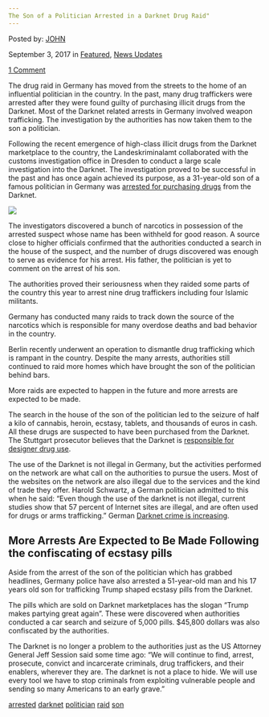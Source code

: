 ```yaml
---
The Son of a Politician Arrested in a Darknet Drug Raid"
---
```

<article class="post-listing post-22339 post type-post status-publish format-standard has-post-thumbnail hentry 
 tag-darknet tag-politician tag-raid tag-son">
    
<div class="post-inner">
    
    
        
<span>Posted by: <a href="https://www.deepdotweb.com/author/john/" title="">JOHN </a></span>
    
    
<span>September 3, 2017</span>
<span>in <a href="https://www.deepdotweb.com/category/deepdot-news/" rel="category tag">Featured</a>, <a href="https://www.deepdotweb.com/category/news-updates/" rel="category tag">News Updates</a></span>
    
<span><a href="https://www.deepdotweb.com/2017/09/03/the-son-of-a-politician-arrested-in-a-darknet-drug-raid/#comments">1 Comment</a></span>
</p>
<div class="clear"></div>
    
    
    
<p>The drug raid in Germany has moved from the streets to the home of an influential politician in the country. In the past, many drug traffickers were arrested after they were found guilty of purchasing illicit drugs from the Darknet. Most of the Darknet related arrests in Germany involved weapon trafficking. The investigation by the authorities has now taken them to the son a politician.</p>
<p>Following the recent emergence of high-class illicit drugs from the Darknet marketplace to the country, the Landeskriminalamt collaborated with the customs investigation office in Dresden to conduct a large scale investigation into the Darknet. The investigation proved to be successful in the past and has once again achieved its purpose, as a 31-year-old son of a famous politician in Germany was <a href="https://www.all-in.de/nachrichten/deutschland_welt/boulevard/Groesserer-Drogen-Fund-bei-Sohn-von-bekannter-FDP-Politikerin;art15814,2493013">arrested for purchasing drugs</a> from the Darknet.</p>
<p><img class="wp-image-22342" src="/imgs/2017/09/word-image-1.jpeg" srcset="/imgs/2017/09/word-image-1.jpeg 615w, /imgs/2017/09/word-image-1-300x200.jpeg 300w" sizes="(max-width: 615px) 100vw, 615px" /></p>
<p>The investigators discovered a bunch of narcotics in possession of the arrested suspect whose name has been withheld for good reason. A source close to higher officials confirmed that the authorities conducted a search in the house of the suspect, and the number of drugs discovered was enough to serve as evidence for his arrest. His father, the politician is yet to comment on the arrest of his son.</p>
<p>The authorities proved their seriousness when they raided some parts of the country this year to arrest nine drug traffickers including four Islamic militants.</p>
<p>Germany has conducted many raids to track down the source of the narcotics which is responsible for many overdose deaths and bad behavior in the country.</p>
<p>Berlin recently underwent an operation to dismantle drug trafficking which is rampant in the country. Despite the many arrests, authorities still continued to raid more homes which have brought the son of the politician behind bars.</p>
<p>More raids are expected to happen in the future and more arrests are expected to be made.</p>
<p>The search in the house of the son of the politician led to the seizure of half a kilo of cannabis, heroin, ecstasy, tablets, and thousands of euros in cash. All these drugs are suspected to have been purchased from the Darknet. The Stuttgart prosecutor believes that the Darknet is <a href="https://www.deepdotweb.com/2017/08/16/stuttgart-public-prosecutor-blames-darknet-designer-drug-use/">responsible for designer drug use</a>.</p>
<p>The use of the Darknet is not illegal in Germany, but the activities performed on the network are what call on the authorities to pursue the users. Most of the websites on the network are also illegal due to the services and the kind of trade they offer. Harold Schwartz, a German politician admitted to this when he said: “Even though the use of the darknet is not illegal, current studies show that 57 percent of Internet sites are illegal, and are often used for drugs or arms trafficking.” German <a href="https://www.deepdotweb.com/2017/03/08/german-politician-crime-dark-net-growing/">Darknet crime is increasing</a>.</p>
<h2>More Arrests Are Expected to Be Made Following the confiscating of ecstasy pills</h2>
<p>Aside from the arrest of the son of the politician which has grabbed headlines, Germany police have also arrested a 51-year-old man and his 17 years old son for trafficking Trump shaped ecstasy pills from the Darknet.</p>
<p>The pills which are sold on Darknet marketplaces has the slogan &#8220;Trump makes partying great again&#8221;. These were discovered when authorities conducted a car search and seizure of 5,000 pills. $45,800 dollars was also confiscated by the authorities.</p>
<p>The Darknet is no longer a problem to the authorities just as the US Attorney General Jeff Session said some time ago: “We will continue to find, arrest, prosecute, convict and incarcerate criminals, drug traffickers, and their enablers, wherever they are. The darknet is not a place to hide. We will use every tool we have to stop criminals from exploiting vulnerable people and sending so many Americans to an early grave.”</p>
    
    
</div><!-- .entry /-->
<a href="https://www.deepdotweb.com/tag/arrested/" rel="tag">arrested</a> <a href="https://www.deepdotweb.com/tag/darknet/" rel="tag">darknet</a>  <a href="https://www.deepdotweb.com/tag/politician/" rel="tag">politician</a> <a href="https://www.deepdotweb.com/tag/raid/" rel="tag">raid</a> <a href="https://www.deepdotweb.com/tag/son/" rel="tag">son</a></span>				<span style="display:none" class="updated">2017-09-03</span>
<div style="display:none" class="vcard author" itemprop="author" itemscope itemtype="http://schema.org/Person"><strong class="fn" itemprop="name"><a href="https://www.deepdotweb.com/author/john/" title="Posts by JOHN" rel="author">JOHN</a></strong></div>
    
    
</div><!-- .post-inner -->
</article><!-- .post-listing -->

